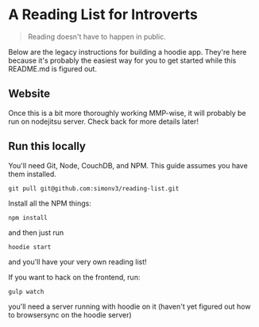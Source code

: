 # A Reading List for Introverts

> Reading doesn't have to happen in public.

Below are the legacy instructions for building a hoodie app. They're here because it's probably the easiest way for you to get started while this README.md is figured out.

## Website

Once this is a bit more thoroughly working MMP-wise, it will probably be run on nodejitsu server. Check back for more details later!

## Run this locally

You'll need Git, Node, CouchDB, and NPM. This guide assumes you have them installed.

```
git pull git@github.com:simonv3/reading-list.git
```

Install all the NPM things:

```
npm install
```

and then just run 

```
hoodie start
```

and you'll have your very own reading list!

If you want to hack on the frontend, run:

```
gulp watch
```

you'll need a server running with hoodie on it (haven't yet figured out how to browsersync on the hoodie server)
